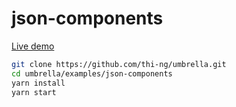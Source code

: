 # json-components

[Live demo](https://demo.thi.ng/umbrella/json-components/)

```bash
git clone https://github.com/thi-ng/umbrella.git
cd umbrella/examples/json-components
yarn install
yarn start
```
